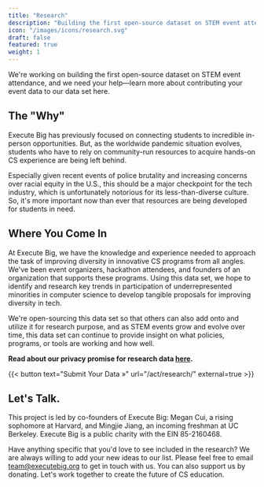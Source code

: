 ```yaml
---
title: "Research"
description: "Building the first open-source dataset on STEM event attendance to identify trends among students of underrepresented demographics and develop ways to improve diversity in CS."
icon: "/images/icons/research.svg"
draft: false
featured: true
weight: 1
---
```


We're working on building the first open-source dataset on STEM event attendance, and we need your help—learn more about contributing your event data to our data set here.

## The "Why"

Execute Big has previously focused on connecting students to incredible in-person opportunities. But, as the worldwide pandemic situation evolves, students who have to rely on community-run resources to acquire hands-on CS experience are being left behind.

Especially given recent events of police brutality and increasing concerns over racial equity in the U.S., this should be a major checkpoint for the tech industry, which is unfortunately notorious for its less-than-diverse culture. So, it's more important now than ever that resources are being developed for students in need.

## Where You Come In

At Execute Big, we have the knowledge and experience needed to approach the task of improving diversity in innovative CS programs from all angles. We've been event organizers, hackathon attendees, and founders of an organization that supports these programs. Using this data set, we hope to identify and research key trends in participation of underrepresented minorities in computer science to develop tangible proposals for improving diversity in tech.

We're open-sourcing this data set so that others can also add onto and utilize it for research purpose, and as STEM events grow and evolve over time, this data set can continue to provide insight on what policies, programs, or tools are working and how well.

**Read about our privacy promise for research data [here](/research-privacy).**

{{< button text="Submit Your Data »" url="/act/research/" external=true >}}

## Let's Talk.

This project is led by co-founders of Execute Big: Megan Cui, a rising sophomore at Harvard, and Mingjie Jiang, an incoming freshman at UC Berkeley. Execute Big is a public charity with the EIN 85-2160468.

Have anything specific that you'd love to see included in the research? We are always willing to add your new ideas to our list. Please feel free to email team@executebig.org to get in touch with us. You can also support us by donating. Let's work together to create the future of CS education.